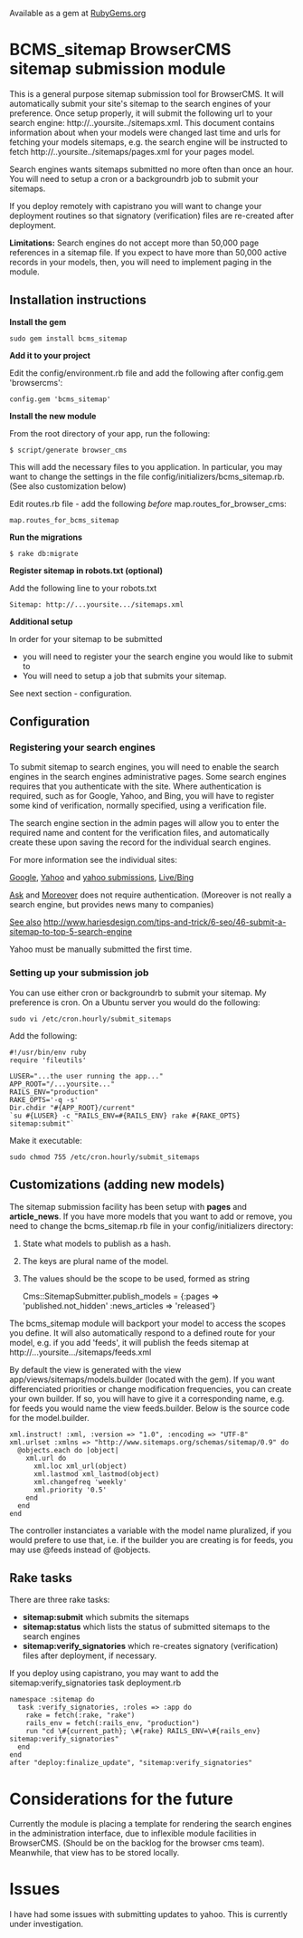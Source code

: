 Available as a gem at [RubyGems.org](http://rubygems.org)

# BCMS\_sitemap BrowserCMS sitemap submission module

This is a general purpose sitemap submission tool for BrowserCMS. It will automatically submit your site's sitemap to the search engines of
your preference. Once setup properly, it will submit the following url to your search engine: http://..yoursite../sitemaps.xml. This document
contains information about when your models were changed last time and urls for fetching your models sitemaps, e.g. the search engine will be
instructed to fetch http://..yoursite../sitemaps/pages.xml for your pages model.

Search engines wants sitemaps submitted no more often than once an hour. You will need to setup a cron or a backgroundrb job to submit your
sitemaps.

If you deploy remotely with capistrano you will want to change your deployment routines so that signatory (verification) files are 
re-created after deployment.

**Limitations:** Search engines do not accept more than 50,000 page references in a sitemap file. If you expect to have more than 50,000
active records in your models, then, you will need to implement paging in the module.


## Installation instructions

**Install the gem**

    sudo gem install bcms_sitemap

**Add it to your project**

Edit the config/environment.rb file and add the following after config.gem 'browsercms':

    config.gem 'bcms_sitemap'

**Install the new module**

From the root directory of your app, run the following:
  
    $ script/generate browser_cms
  
This will add the necessary files to you application. In particular, you may want to change the settings in
the file config/initializers/bcms\_sitemap.rb. (See also customization below)

Edit routes.rb file - add the following *before* map.routes\_for\_browser\_cms:

    map.routes_for_bcms_sitemap
  
**Run the migrations**

    $ rake db:migrate
  
**Register sitemap in robots.txt (optional)**  

Add the following line to your robots.txt

    Sitemap: http://...yoursite.../sitemaps.xml
  
**Additional setup**

In order for your sitemap to be submitted

* you will need to register your the search engine you would like to submit to
* You will need to setup a job that submits your sitemap.

See next section - configuration.


## Configuration

### Registering your search engines

To submit sitemap to search engines, you will need to enable the search engines in the search engines administrative pages. Some search
engines requires that you authenticate with the site. Where authentication is required, such as for Google, Yahoo, and Bing, you will have to
register some kind of verification, normally specified, using a verification file.

The search engine section in the admin pages will allow you to enter the required name and content for the verification files, 
and automatically create these upon saving the record for the individual search engines.

For more information see the individual sites:

[Google](http://www.google.com/support/webmasters/bin/answer.py?hl=en&answer=156184),
[Yahoo](http://help.yahoo.com/l/us/yahoo/smallbusiness/store/promote/sitemap/sitemap-16.html) and 
[yahoo submissions](https://siteexplorer.search.yahoo.com/submit), [Live/Bing](http://www.bing.com/webmaster)

[Ask](http://about.ask.com/en/docs/about/webmasters.shtml) and
[Moreover](http://moreover.com) does not require authentication. (Moreover is not really a search engine, but provides news many to companies)
  
[See also](http://www.hariesdesign.com/tips-and-trick/6-seo/46-submit-a-sitemap-to-top-5-search-engine) http://www.hariesdesign.com/tips-and-trick/6-seo/46-submit-a-sitemap-to-top-5-search-engine

Yahoo must be manually submitted the first time.
  
### Setting up your submission job
You can use either cron or backgroundrb to submit your sitemap. My preference is cron.
On a Ubuntu server you would do the following:

    sudo vi /etc/cron.hourly/submit_sitemaps

Add the following:

    #!/usr/bin/env ruby
    require 'fileutils'
    
    LUSER="...the user running the app..."
    APP_ROOT="/...yoursite..."
    RAILS_ENV="production"
    RAKE_OPTS='-q -s'
    Dir.chdir "#{APP_ROOT}/current"
    `su #{LUSER} -c "RAILS_ENV=#{RAILS_ENV} rake #{RAKE_OPTS} sitemap:submit"`    

Make it executable:

    sudo chmod 755 /etc/cron.hourly/submit_sitemaps

## Customizations (adding new models)

The sitemap submission facility has been setup with **pages** and **article\_news**. If you have more models that you want to add 
or remove, you need to change the bcms_sitemap.rb file in your config/initializers directory:

1. State what models to publish as a hash. 
2. The keys are plural name of the model.
3. The values should be the scope to be used, formed as string

    Cms::SitemapSubmitter.publish_models = {:pages => 'published.not_hidden' :news_articles => 'released'}

The bcms\_sitemap module will backport your model to access the scopes you define. 
It will also automatically respond to a defined route for your model, e.g. if you add 'feeds', it will publish the feeds sitemap at
http://...yoursite.../sitemaps/feeds.xml

By default the view is generated with the view app/views/sitemaps/models.builder (located with the gem). If you want differenciated
priorities or change modification frequencies, you can create your own builder. If so, you will have to give it a corresponding name, e.g. for 
feeds you would name the view feeds.builder. Below is the source code for the model.builder. 

    xml.instruct! :xml, :version => "1.0", :encoding => "UTF-8" 
    xml.urlset :xmlns => "http://www.sitemaps.org/schemas/sitemap/0.9" do
      @objects.each do |object|
        xml.url do
          xml.loc xml_url(object)
          xml.lastmod xml_lastmod(object)
          xml.changefreq 'weekly'
          xml.priority '0.5'
        end
      end
    end
    
The controller instanciates a variable with the model name pluralized, if you would prefere to use that, i.e. if the builder you are 
creating is for feeds, you may use @feeds instead of @objects.

## Rake tasks

There are three rake tasks:

* **sitemap:submit** which submits the sitemaps
* **sitemap:status** which lists the status of submitted sitemaps to the search engines
* **sitemap:verify_signatories** which re-creates signatory (verification) files after deployment, if necessary.

If you deploy using capistrano, you may want to add the sitemap:verify_signatories task deployment.rb

    namespace :sitemap do
      task :verify_signatories, :roles => :app do
        rake = fetch(:rake, "rake")
        rails_env = fetch(:rails_env, "production")
        run "cd \#{current_path}; \#{rake} RAILS_ENV=\#{rails_env} sitemap:verify_signatories"
      end
    end
    after "deploy:finalize_update", "sitemap:verify_signatories"


# Considerations for the future

Currently the module is placing a template for rendering the search engines in the administration interface, due to inflexible module
facilities in BrowserCMS. (Should be on the backlog for the browser cms team). Meanwhile, that view has to be stored locally.

# Issues

I have had some issues with submitting updates to yahoo. This is currently under investigation.